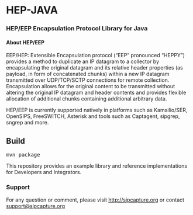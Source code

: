# HEP-JAVA
### HEP/EEP Encapsulation Protocol Library for Java

#### About HEP/EEP
EEP/HEP: Extensible Encapsulation protocol (“EEP” pronounced “HEPPY”) provides a method to duplicate an IP datagram to a collector by encapsulating the original datagram and its relative header properties (as payload, in form of concatenated chunks) within a new IP datagram transmitted over UDP/TCP/SCTP connections for remote collection. Encapsulation allows for the original content to be transmitted without altering the original IP datagram and header contents and provides flexible allocation of additional chunks containing additional arbitrary data.

HEP/EEP is currently supported natively in platforms such as Kamailio/SER, OpenSIPS, FreeSWITCH, Asterisk and tools such as Captagent, sipgrep, sngrep and more.

## Build
<pre>
mvn package
</pre>

This repository provides an example library and reference implementations for Developers and Integrators.

### Support
For any question or comment, please visit http://sipcapture.org or contact support@sipcapture.org
